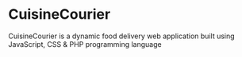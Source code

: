 # CuisineCourier
CuisineCourier is a dynamic food delivery web application built using JavaScript, CSS & PHP programming language
